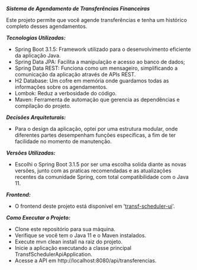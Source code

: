***Sistema de Agendamento de Transferências Financeiras***

Este projeto permite que você agende transferências e tenha um histórico completo desses agendamentos.

***Tecnologias Utilizadas:***
* Spring Boot 3.1.5: Framework utilizado para o desenvolvimento eficiente da aplicação Java.
* Spring Data JPA: Facilita a manipulação e acesso ao banco de dados;
* Spring Data REST: Funciona como um mensageiro, simplificando a comunicação da aplicação através de APIs REST.
* H2 Database: Um cofre em memória onde guardamos todas as informações sobre os agendamentos.
* Lombok: Reduz a verbosidade do código.
* Maven: Ferramenta de automação que gerencia as dependências e compilação do projeto.

***Decisões Arquiteturais:***
* Para o design da aplicação, optei por uma estrutura modular, onde diferentes partes desempenham funções específicas, a fim de ter facilidade no momento de manutenção.

***Versões Utilizadas:***
* Escolhi o Spring Boot 3.1.5 por ser uma escolha solida diante as novas versões, junto com as praticas recomendadas e as atualizações recentes da comunidade Spring, com total compatibilidade com o Java 11.

***Frontend:***
* O frontend deste projeto está disponível em '[transf-scheduler-ui](https://github.com/matheusksn/transf-scheduler-ui)'.

***Como Executar o Projeto:***
* Clone este repositório para sua máquina.
* Verifique se você tem o Java 11 e o Maven instalados.
* Execute mvn clean install na raiz do projeto.
* Inicie a aplicação executando a classe principal TransfSchedulerApiApplication.
* Acesse a API em http://localhost:8080/api/transferencias.
